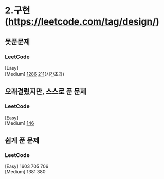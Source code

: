 # 2.구현 (https://leetcode.com/tag/design/)

## 못푼문제
### LeetCode <br>
[Easy] 
<br>
[Medium] 
[1286](https://leetcode.com/problems/iterator-for-combination/)
[211](https://leetcode.com/problems/design-add-and-search-words-data-structure/)(시간초과)


## 오래걸렸지만, 스스로 푼 문제
### LeetCode <br>
[Easy] 
<br>
[Medium] 
[146](https://leetcode.com/problems/lru-cache/)

## 쉽게 푼 문제
### LeetCode <br>
[Easy] 1603 705 706
<br>
[Medium] 1381 380
